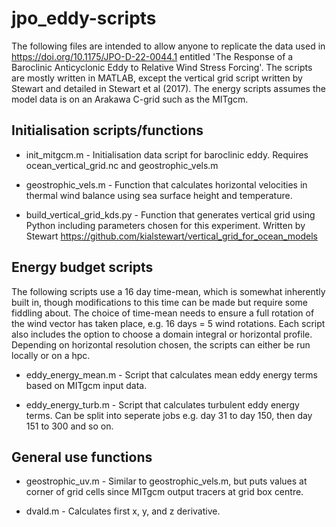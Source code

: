 # jpo_eddy-scripts

The following files are intended to allow anyone to replicate the data used in https://doi.org/10.1175/JPO-D-22-0044.1 entitled 'The Response of a Baroclinic Anticyclonic Eddy to Relative Wind Stress Forcing'. The scripts are mostly written in MATLAB, except the vertical grid script written by Stewart and detailed in Stewart et al (2017). The energy scripts assumes the model data is on an Arakawa C-grid such as the MITgcm. 

## Initialisation scripts/functions

- init_mitgcm.m - Initialisation data script for baroclinic eddy. Requires ocean_vertical_grid.nc and geostrophic_vels.m

- geostrophic_vels.m - Function that calculates horizontal velocities in thermal wind balance using sea surface height and temperature.

- build_vertical_grid_kds.py - Function that generates vertical grid using Python including parameters chosen for this experiment. Written by Stewart https://github.com/kialstewart/vertical_grid_for_ocean_models

## Energy budget scripts

The following scripts use a 16 day time-mean, which is somewhat inherently built in, though modifications to this time can be made but require some fiddling about. The choice of time-mean needs to ensure a full rotation of the wind vector has taken place, e.g. 16 days = 5 wind rotations. Each script also includes the option to choose a domain integral or horizontal profile. Depending on horizontal resolution chosen, the scripts can either be run locally or on a hpc.

- eddy_energy_mean.m - Script that calculates mean eddy energy terms based on MITgcm input data.

- eddy_energy_turb.m - Script that calculates turbulent eddy energy terms. Can be split into seperate jobs e.g. day 31 to day 150, then day 151 to 300 and so on. 


## General use functions

- geostrophic_uv.m - Similar to geostrophic_vels.m, but puts values at corner of grid cells since MITgcm output tracers at grid box centre.

- dvald.m - Calculates first x, y, and z derivative.
